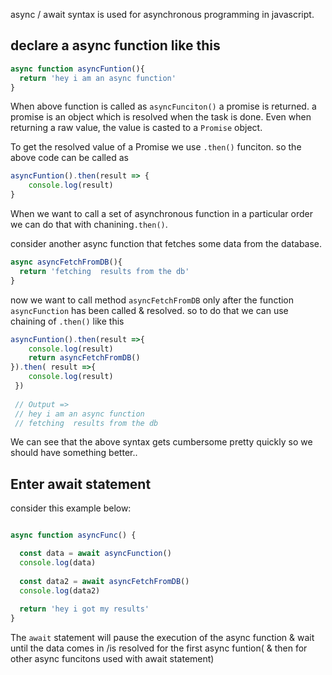 async / await syntax is used for asynchronous programming in javascript.

## declare a async function like this
```js
async function asyncFuntion(){
  return 'hey i am an async function'
}
```
When above function is called as `asyncFunciton()` a promise is returned. a promise is an object which is resolved when the task is done. Even when returning a raw value, the value is casted to a `Promise` object.


To get the resolved value of a Promise we use `.then()` funciton. so the above code can be called as
```js
asyncFuntion().then(result => {
    console.log(result)
}
```


When we want to call a set of asynchronous function in a particular order we can do that with chanining`.then()`.

consider another async function that fetches some data from the database.

```js
async asyncFetchFromDB(){
  return 'fetching  results from the db'
}
```

now we want to call method `asyncFetchFromDB` only after the function `asyncFunction` has been called & resolved. so to do that we can use chaining of `.then()` like this

```js
asyncFuntion().then(result =>{
    console.log(result)
    return asyncFetchFromDB()
}).then( result =>{
    console.log(result)
 })
 
 // Output =>
 // hey i am an async function
 // fetching  results from the db
 ```
We can see that the above syntax gets cumbersome pretty quickly so we should have something better..

## Enter await statement
consider this example below:

```js

async function asyncFunc() {

  const data = await asyncFunction()
  console.log(data)
  
  const data2 = await asyncFetchFromDB()
  console.log(data2)
  
  return 'hey i got my results'
}
```
The `await` statement will pause the execution of the async function & wait until the data comes in /is resolved for the first async funtion( & then for other async funcitons used with await statement)

 
  



